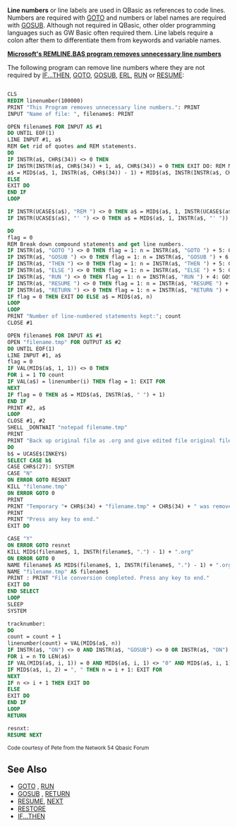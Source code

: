 **Line numbers** or line labels are used in QBasic as references to code lines. Numbers are required with [GOTO](GOTO) and numbers or label names are required with [GOSUB](GOSUB). Although not required in QBasic, other older programming languages such as GW Basic often required them. Line labels require a colon after them to differentiate them from keywords and variable names.

**[Microsoft's REMLINE.BAS program removes unnecessary line numbers](ftp://ftp.microsoft.com/services/technet/windows/msdos/RESKIT/SUPPDISK/REMLINE.BAS)**

The following program can remove line numbers where they are not required by [IF...THEN](IF...THEN), [GOTO](GOTO), [GOSUB](GOSUB), [ERL](ERL), [RUN](RUN) or [RESUME](RESUME): 

```vb

CLS
REDIM linenumber(100000)
PRINT "This Program removes unnecessary line numbers.": PRINT
INPUT "Name of file: ", filename$: PRINT

OPEN filename$ FOR INPUT AS #1
DO UNTIL EOF(1)
LINE INPUT #1, a$
REM Get rid of quotes and REM statements.
DO
IF INSTR(a$, CHR$(34)) <> 0 THEN
IF INSTR(INSTR(a$, CHR$(34)) + 1, a$, CHR$(34)) = 0 THEN EXIT DO: REM Mismatched quotes. Illegal code.
a$ = MID$(a$, 1, INSTR(a$, CHR$(34)) - 1) + MID$(a$, INSTR(INSTR(a$, CHR$(34)) + 1, a$, CHR$(34)) + 1)
ELSE
EXIT DO
END IF
LOOP

IF INSTR(UCASE$(a$), "REM ") <> 0 THEN a$ = MID$(a$, 1, INSTR(UCASE$(a$), "REM "))
IF INSTR(UCASE$(a$), "' ") <> 0 THEN a$ = MID$(a$, 1, INSTR(a$, "' "))

DO
flag = 0
REM Break down compound statements and get line numbers.
IF INSTR(a$, "GOTO ") <> 0 THEN flag = 1: n = INSTR(a$, "GOTO ") + 5: GOSUB tracknumber
IF INSTR(a$, "GOSUB ") <> 0 THEN flag = 1: n = INSTR(a$, "GOSUB ") + 6: GOSUB tracknumber
IF INSTR(a$, "THEN ") <> 0 THEN flag = 1: n = INSTR(a$, "THEN ") + 5: GOSUB tracknumber
IF INSTR(a$, "ELSE ") <> 0 THEN flag = 1: n = INSTR(a$, "ELSE ") + 5: GOSUB tracknumber
IF INSTR(a$, "RUN ") <> 0 THEN flag = 1: n = INSTR(a$, "RUN ") + 4: GOSUB tracknumber
IF INSTR(a$, "RESUME ") <> 0 THEN flag = 1: n = INSTR(a$, "RESUME ") + 7: GOSUB tracknumber
IF INSTR(a$, "RETURN ") <> 0 THEN flag = 1: n = INSTR(a$, "RETURN ") + 7: GOSUB tracknumber
IF flag = 0 THEN EXIT DO ELSE a$ = MID$(a$, n)
LOOP
LOOP
PRINT "Number of line-numbered statements kept:"; count
CLOSE #1

OPEN filename$ FOR INPUT AS #1
OPEN "filename.tmp" FOR OUTPUT AS #2
DO UNTIL EOF(1)
LINE INPUT #1, a$
flag = 0
IF VAL(MID$(a$, 1, 1)) <> 0 THEN
FOR i = 1 TO count
IF VAL(a$) = linenumber(i) THEN flag = 1: EXIT FOR
NEXT
IF flag = 0 THEN a$ = MID$(a$, INSTR(a$, " ") + 1)
END IF
PRINT #2, a$
LOOP
CLOSE #1, #2
SHELL _DONTWAIT "notepad filename.tmp"
PRINT
PRINT "Back up original file as .org and give edited file original file name? [Y/N]"
DO
b$ = UCASE$(INKEY$)
SELECT CASE b$
CASE CHR$(27): SYSTEM
CASE "N"
ON ERROR GOTO RESNXT
KILL "filename.tmp"
ON ERROR GOTO 0
PRINT
PRINT "Temporary "+ CHR$(34) + "filename.tmp" + CHR$(34) + " was removed and no changes were made to original file."
PRINT
PRINT "Press any key to end."
EXIT DO

CASE "Y"
ON ERROR GOTO resnxt
KILL MID$(filename$, 1, INSTR(filename$, ".") - 1) + ".org"
ON ERROR GOTO 0
NAME filename$ AS MID$(filename$, 1, INSTR(filename$, ".") - 1) + ".org"
NAME "filename.tmp" AS filename$
PRINT : PRINT "File conversion completed. Press any key to end."
EXIT DO
END SELECT
LOOP
SLEEP
SYSTEM

tracknumber:
DO
count = count + 1
linenumber(count) = VAL(MID$(a$, n))
IF INSTR(a$, "ON") <> 0 AND INSTR(a$, "GOSUB") <> 0 OR INSTR(a$, "ON") <> 0 AND INSTR(a$, "GOTO") <> 0 THEN
FOR i = n TO LEN(a$)
IF VAL(MID$(a$, i, 1)) = 0 AND MID$(a$, i, 1) <> "0" AND MID$(a$, i, 1) <> "," AND MID$(a$, i, 1) <> " " THEN EXIT FOR
IF MID$(a$, i, 2) = ", " THEN n = i + 1: EXIT FOR
NEXT
IF n <> i + 1 THEN EXIT DO
ELSE
EXIT DO
END IF
LOOP
RETURN

resnxt:
RESUME NEXT 

```
<sub>Code courtesy of Pete from the Network 54 Qbasic Forum</sub>

## See Also

* [GOTO](GOTO) , [RUN](RUN)
* [GOSUB](GOSUB) , [RETURN](RETURN)
* [RESUME](RESUME), [NEXT](NEXT)
* [RESTORE](RESTORE)
* [IF...THEN](IF...THEN)
